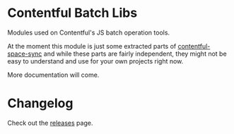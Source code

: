 # Contentful Batch Libs

Modules used on Contentful's JS batch operation tools.

At the moment this module is just some extracted parts of [contentful-space-sync](https://github.com/contentful/contentful-space-sync)
and while these parts are fairly independent, they might not be easy to
understand and use for your own projects right now.

More documentation will come.

# Changelog

Check out the [releases](https://github.com/contentful/contentful-space-sync/releases) page.
